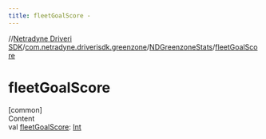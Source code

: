 ```yaml
---
title: fleetGoalScore -
---
```

//[Netradyne Driveri SDK](../../index.md)/[com.netradyne.driverisdk.greenzone](../index.md)/[NDGreenzoneStats](index.md)/[fleetGoalScore](fleet-goal-score.md)



# fleetGoalScore  
[common]  
Content  
val [fleetGoalScore](fleet-goal-score.md): [Int](https://kotlinlang.org/api/latest/jvm/stdlib/kotlin/-int/index.html)  



